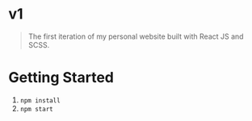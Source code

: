 # v1
> The first iteration of my personal website built with React JS and SCSS.

# Getting Started
1. `npm install`
1. `npm start`
